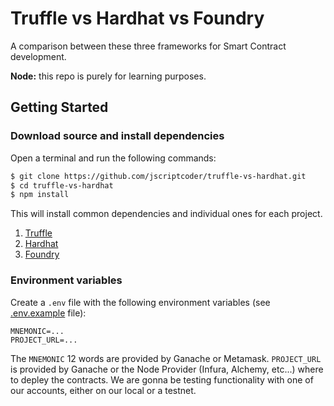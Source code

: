 # Truffle vs Hardhat vs Foundry

A comparison between these three frameworks for Smart Contract development.

**Node:** this repo is purely for learning purposes.

## Getting Started

### Download source and install dependencies

Open a terminal and run the following commands:

```bash
$ git clone https://github.com/jscriptcoder/truffle-vs-hardhat.git
$ cd truffle-vs-hardhat
$ npm install
```

This will install common dependencies and individual ones for each project.

1. [Truffle](truffle)
2. [Hardhat](hardhat)
3. [Foundry](foundry)

### Environment variables

Create a `.env` file with the following environment variables (see [.env.example](.env.example) file):

```
MNEMONIC=...
PROJECT_URL=...
```

The `MNEMONIC` 12 words are provided by Ganache or Metamask. `PROJECT_URL` is provided by Ganache or the Node Provider (Infura, Alchemy, etc...) where to depley the contracts. We are gonna be testing functionality with one of our accounts, either on our local or a testnet.
